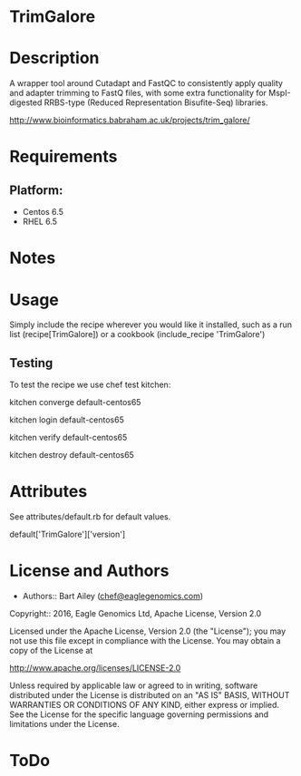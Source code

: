 # TrimGalore

Description
===========


A wrapper tool around Cutadapt and FastQC to consistently apply quality and 
adapter trimming to FastQ files, with some extra functionality for 
MspI-digested RRBS-type (Reduced Representation Bisufite-Seq) libraries.

http://www.bioinformatics.babraham.ac.uk/projects/trim_galore/

Requirements
============

## Platform:

* Centos 6.5
* RHEL 6.5

Notes
=====


Usage
=====
Simply include the recipe wherever you would like it installed, such as a run list (recipe[TrimGalore]) or a cookbook (include_recipe 'TrimGalore')


## Testing
To test the recipe we use chef test kitchen:

kitchen converge default-centos65 

kitchen login default-centos65

kitchen verify default-centos65

kitchen destroy default-centos65

Attributes
==========
See attributes/default.rb for default values.

default['TrimGalore']['version']

License and Authors
===================

* Authors:: Bart Ailey (<chef@eaglegenomics.com>)
    
Copyright:: 2016, Eagle Genomics Ltd, Apache License, Version 2.0
    
Licensed under the Apache License, Version 2.0 (the "License");
you may not use this file except in compliance with the License.
You may obtain a copy of the License at

http://www.apache.org/licenses/LICENSE-2.0

Unless required by applicable law or agreed to in writing, software
distributed under the License is distributed on an "AS IS" BASIS,
WITHOUT WARRANTIES OR CONDITIONS OF ANY KIND, either express or implied.
See the License for the specific language governing permissions and
limitations under the License.
    
ToDo
====


